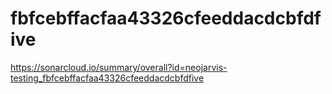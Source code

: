 # fbfcebffacfaa43326cfeeddacdcbfdfive
https://sonarcloud.io/summary/overall?id=neojarvis-testing_fbfcebffacfaa43326cfeeddacdcbfdfive
